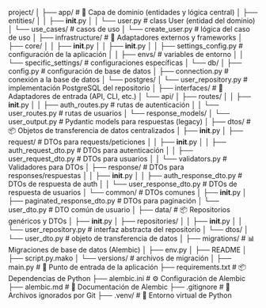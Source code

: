 project/
│
├── app/                           # 🧠 Capa de dominio (entidades y lógica central)
│   ├── entities/
│   │   ├── __init__.py
│   │   └── user.py                # class User (entidad del dominio)
│   └── use_cases/                 # casos de uso
│       └── create_user.py         # lógica del caso de uso
│
├── infrastructure/               # 🧰 Adaptadores externos y frameworks
│   ├── core/
│   │   ├── __init__.py
│   │   ├── __init__.py
│   │   ├── settings_config.py     # configuración de la aplicación
│   │   ├── envs/                  # variables de entorno
│   │   └── specific_settings/     # configuraciones específicas
│   └── db/
│       ├── config.py              # configuración de base de datos
│       ├── connection.py          # conexión a la base de datos
│       └── postgres/
│           └── user_repository.py # implementación PostgreSQL del repositorio
│
├── interfaces/                    # 🎯 Adaptadores de entrada (API, CLI, etc.)
│   └── api/
│       ├── routes/
│       │   ├── __init__.py
│       │   ├── auth_routes.py     # rutas de autenticación
│       │   └── user_routes.py     # rutas de usuarios
│       └── response_models/
│           └── user_output.py     # Pydantic models para respuestas (legacy)
│
├── dtos/                          # 📦 Objetos de transferencia de datos centralizados
│   ├── __init__.py
│   ├── request/                   # DTOs para requests/peticiones
│   │   ├── __init__.py
│   │   ├── auth_request_dto.py    # DTOs para autenticación
│   │   ├── user_request_dto.py    # DTOs para usuarios
│   │   └── validators.py          # Validadores para DTOs
│   ├── response/                  # DTOs para responses/respuestas
│   │   ├── __init__.py
│   │   ├── auth_response_dto.py   # DTOs de respuesta de auth
│   │   └── user_response_dto.py   # DTOs de respuesta de usuarios
│   └── common/                    # DTOs comunes
│       ├── __init__.py
│       ├── paginated_response_dto.py # DTOs para paginación
│       └── user_dto.py            # DTO común de usuario
│
├── data/                          # 📦 Repositorios genéricos y DTOs
│   ├── __init__.py
│   ├── repositories/
│   │   ├── __init__.py
│   │   └── user_repository.py     # interfaz abstracta del repositorio
│   └── dtos/
│       └── user_dto.py            # objeto de transferencia de datos
│
├── migrations/                    # 📊 Migraciones de base de datos (Alembic)
│   ├── env.py
│   ├── README
│   ├── script.py.mako
│   └── versions/                  # archivos de migración
│
├── main.py                        # 🚀 Punto de entrada de la aplicación
├── requirements.txt               # 📦 Dependencias de Python
├── alembic.ini                    # ⚙️ Configuración de Alembic
├── alembic.md                     # 📝 Documentación de Alembic
├── .gitignore                     # 🚫 Archivos ignorados por Git
├── .venv/                         # 🐍 Entorno virtual de Python
